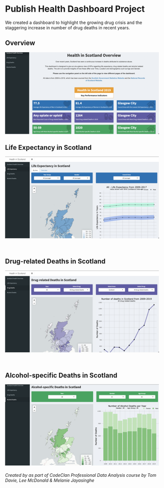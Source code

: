 # Publish Health Dashboard Project



We created a dashboard to highlight the growing drug crisis and the staggering increase in number of drug deaths in recent years. 

## Overview
![Overview](https://github.com/tomdavie/public_health_dashboard/blob/main/images/scotland_health_overview_screenshot.png)

## Life Expectancy in Scotland
![Life Expectancy](https://github.com/tomdavie/public_health_dashboard/blob/main/images/life_expectancy_screenshot.png)

<br> 

## Drug-related Deaths in Scotland
![Drug Deaths](https://github.com/tomdavie/public_health_dashboard/blob/main/images/drug_deaths_screenshot.png)

<br> 

## Alcohol-specific Deaths in Scotland
![Alcohol Deaths](https://github.com/tomdavie/public_health_dashboard/blob/main/images/alcohol_deaths_screenshot.png)



###### Created by as part of CodeClan Professional Data Analysis course by Tom Davie, Lee McDonald & Melanie Jayasinghe
